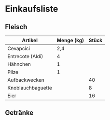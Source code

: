 # Einkaufsliste

## Fleisch

| Artikel           | Menge (kg) | Stück |
| ----------------- | ---------- | ----- |
| Cevapcici         | 2,4        |       |
| Entrecote (Aldi)  | 4          |       |
| Hähnchen          | 1          |       |
| Pilze             | 1          |       |
| Aufbackwecken     |            | 40    |
| Knoblauchbaguette |            | 8     |
| Eier              |            | 16    |

## Getränke
